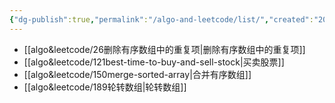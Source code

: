 ```yaml
---
{"dg-publish":true,"permalink":"/algo-and-leetcode/list/","created":"2024-05-27T15:03:26.000+08:00","updated":"2024-05-27T15:03:26.000+08:00"}
---
```


+ [[algo&leetcode/26删除有序数组中的重复项\|删除有序数组中的重复项]]
+ [[algo&leetcode/121best-time-to-buy-and-sell-stock\|买卖股票]]
+ [[algo&leetcode/150merge-sorted-array\|合并有序数组]]
+ [[algo&leetcode/189轮转数组\|轮转数组]]
